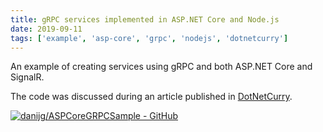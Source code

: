```yaml
---
title: gRPC services implemented in ASP.NET Core and Node.js
date: 2019-09-11
tags: ['example', 'asp-core', 'grpc', 'nodejs', 'dotnetcurry']
---
```


An example of creating services using gRPC and both ASP.NET Core and SignalR.

The code was discussed during an article published in [DotNetCurry](https://www.dotnetcurry.com/ShowArticle.aspx?ID=1514).

[![danijg/ASPCoreGRPCSample - GitHub](https://gh-card.dev/repos/danijg/ASPCoreGRPCSample.svg?fullname=)](https://github.com/danijg/ASPCoreGRPCSample)

